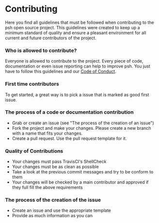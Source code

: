 # Contributing
Here you find all guidelines that must be followed when contributing to the psh open source project.
This guidelines were created to keep up a minimum standard of quality and ensure a pleasant environment for all current and future contributors of the project.

### Who is allowed to contribute?
Everyone is allowed to contribute to the project. Every piece of code, documentation or even issue reporting can help to improve psh.
You just have to follow this guidelines and our [Code of Conduct](https://github.com/pascal-zarrad/psh/blob/master/CODE_OF_CONDUCT.md).

### First time contributors
To get started, a great way is to pick a issue that is marked as good first issue. 

### The process of a code or documentation contribution
 - Grab or create an issue (see "The process of the creation of an issue")
 - Fork the project and make your changes. Please create a new branch with a name that fits your changes.
 - Create a pull request. Use the pull request template for it.

### Quality of Contributions
 - Your changes must pass TravisCI's ShellCheck
 - Your changes must be as clean as possible
 - Take a look at the previous commit messages and try to be conform to them
 - Your changes will be checked by a main contributor and approved if they full fill the above requirements

### The process of the creation of the issue
 - Create an issue and use the appropriate template
 - Provide as much information as you can
